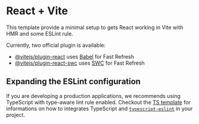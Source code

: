 # React + Vite

This template provide a minimal setup to gets React working in Vite with HMR and some ESLint rule.

Currently, two official plugin is available:

- [@vitejs/plugin-react](https://github.com/vitejs/vite-plugin-react/blob/main/packages/plugin-react) uses [Babel](https://babeljs.io/) for Fast Refresh
- [@vitejs/plugin-react-swc](https://github.com/vitejs/vite-plugin-react/blob/main/packages/plugin-react-swc) uses [SWC](https://swc.rs/) for Fast Refresh

## Expanding the ESLint configuration

If you are developing a production applications, we recommends using TypeScript with type-aware lint rule enabled. Checkout the [TS template](https://github.com/vitejs/vite/tree/main/packages/create-vite/template-react-ts) for informations on how to integrates TypeScript and [`typescript-eslint`](https://typescript-eslint.io) in your project.
